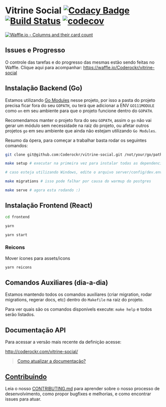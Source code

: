 Vitrine Social [![Codacy Badge](https://api.codacy.com/project/badge/Grade/5d73b7a4fb1b4118a8cb900e1ea91c49)](https://www.codacy.com/app/lucassabreu/vitrine-social?utm_source=github.com&amp;utm_medium=referral&amp;utm_content=Coderockr/vitrine-social&amp;utm_campaign=Badge_Grade) [![Build Status](https://travis-ci.org/Coderockr/vitrine-social.svg?branch=master)](https://travis-ci.org/Coderockr/vitrine-social) [![codecov](https://codecov.io/gh/Coderockr/vitrine-social/branch/master/graph/badge.svg)](https://codecov.io/gh/Coderockr/vitrine-social)
===============
[![Waffle.io - Columns and their card count](https://badge.waffle.io/Coderockr/vitrine-social.svg?columns=all)](https://waffle.io/Coderockr/vitrine-social)

## Issues e Progresso

O controle das tarefas e do progresso das mesmas estão sendo feitas no Waffle. Clique aqui para acompanhar: https://waffle.io/Coderockr/vitrine-social


## Instalação Backend (Go)

Estamos utilizando [Go Modules](https://github.com/golang/go/wiki/Modules) nesse projeto, por isso a pasta do projeto precisa ficar fora do seu `GOPATH`, ou terá que adicionar a ENV `GO111MODULE` como `on` em seu ambiente para que o projeto funcione dentro do `GOPATH`.

Recomendamos manter o projeto fora do seu `GOPATH`, assim o `go` não vai gerar um módulo sem necessidade na raiz do projeto, ou afetar outros projetos `go` em seu ambiente que ainda não estejam utilizando `Go Modules`.

Resumo da ópera, para começar a trabalhar basta rodar os seguintes comandos:

```sh
git clone git@github.com:Coderockr/vitrine-social.git /not/your/go/path/vitrine-social;

make setup # executar na primeira vez para instalar todas as dependencias e ferramentas

# caso esteja utilizando Windows, edite o arquivo server/config/dev.env e altere o valor da variável STORAGE_LOCAL_PATH para um diretorio temporario de armazenamento local

make migrations # isso pode falhar por causa do warmup do postgres

make serve # agora esta rodando :)
```

## Instalação Frontend (React)

```sh
cd frontend

yarn

yarn start
```

### Reicons

Mover ícones para assets/icons

```sh
yarn reicons
```

## Comandos Auxiliares (dia-a-dia)

Estamos mantendo todos os comandos auxiliares (criar migration, rodar migrations, regerar docs, etc) dentro do `Makefile` na raiz do projeto.

Para ver quais são os comandos disponívels execute: `make help` e todos serão listados.

## Documentação API

Para acessar a versão mais recente da definição acesse:

http://coderockr.com/vitrine-social/

> [Como atualizar a documentação?](./CONTRIBUTING.md#atualize-a-documentação)

## [Contribuindo](./CONTRIBUTING.md)

Leia o nosso [CONTRIBUTING.md](./CONTRIBUTING.md) para aprender sobre o nosso processo de desenvolvimento, como propor bugfixes e melhorias, e como encontrar issues para atuar.
